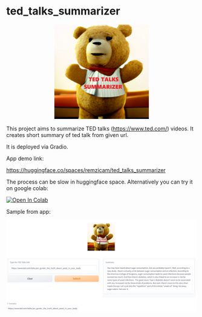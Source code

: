 # ted_talks_summarizer
<center><img src="gradio_app/TED.png" width=250px></center>

This project aims to summarize TED talks (https://www.ted.com/) videos. It creates short summary of ted talk from given url.

It is deployed via Gradio. 

App demo link:

https://huggingface.co/spaces/remzicam/ted_talks_summarizer

The process can be slow in huggingface space. Alternatively you can try it on google colab:

[![Open In Colab](https://colab.research.google.com/assets/colab-badge.svg)](https://colab.research.google.com/github/remzicam/ted_talks_summarizer/blob/main/ted_talk_summarizer.ipynb)

Sample from app:

<img src="app_ss.png">
